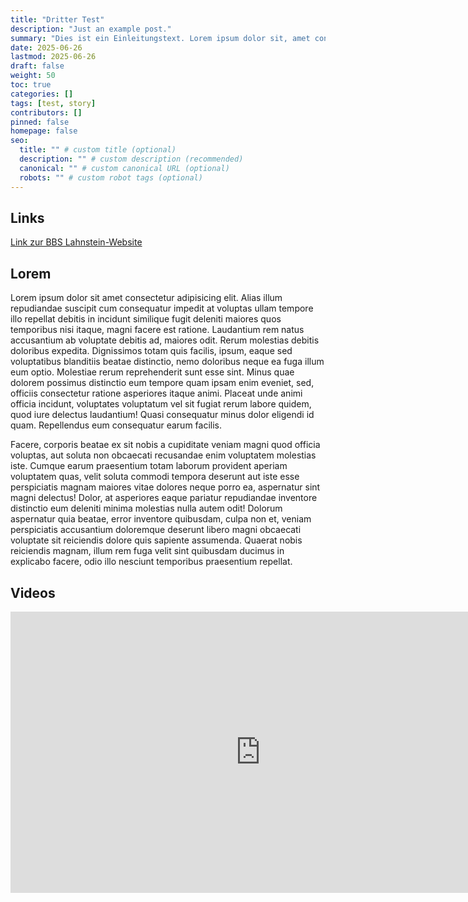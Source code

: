 ```yaml
---
title: "Dritter Test"
description: "Just an example post."
summary: "Dies ist ein Einleitungstext. Lorem ipsum dolor sit, amet consectetur adipisicing elit. Id aperiam animi eaque! Vero beatae aperiam, architecto praesentium amet, nemo fuga dolorem recusandae obcaecati inventore aspernatur quis dolor explicabo, earum sequi? Voluptatum nihil dolor, asperiores ullam ipsa suscipit minima iusto libero quaerat laudantium aut rerum nulla molestiae! Aut accusantium, perspiciatis quo, quia recusandae, soluta a laudantium sunt nulla laboriosam reiciendis tempora."
date: 2025-06-26
lastmod: 2025-06-26
draft: false
weight: 50
toc: true
categories: []
tags: [test, story]
contributors: []
pinned: false
homepage: false
seo:
  title: "" # custom title (optional)
  description: "" # custom description (recommended)
  canonical: "" # custom canonical URL (optional)
  robots: "" # custom robot tags (optional)
---
```


## Links

[Link zur BBS Lahnstein-Website](https://bbs-lahnstein.de)

## Lorem

Lorem ipsum dolor sit amet consectetur adipisicing elit. Alias illum repudiandae suscipit cum consequatur impedit at voluptas ullam tempore illo repellat debitis in incidunt similique fugit deleniti maiores quos temporibus nisi itaque, magni facere est ratione. Laudantium rem natus accusantium ab voluptate debitis ad, maiores odit. Rerum molestias debitis doloribus expedita. Dignissimos totam quis facilis, ipsum, eaque sed voluptatibus blanditiis beatae distinctio, nemo doloribus neque ea fuga illum eum optio. Molestiae rerum reprehenderit sunt esse sint. Minus quae dolorem possimus distinctio eum tempore quam ipsam enim eveniet, sed, officiis consectetur ratione asperiores itaque animi. Placeat unde animi officia incidunt, voluptates voluptatum vel sit fugiat rerum labore quidem, quod iure delectus laudantium! Quasi consequatur minus dolor eligendi id quam. Repellendus eum consequatur earum facilis.

Facere, corporis beatae ex sit nobis a cupiditate veniam magni quod officia voluptas, aut soluta non obcaecati recusandae enim voluptatem molestias iste. Cumque earum praesentium totam laborum provident aperiam voluptatem quas, velit soluta commodi tempora deserunt aut iste esse perspiciatis magnam maiores vitae dolores neque porro ea, aspernatur sint magni delectus! Dolor, at asperiores eaque pariatur repudiandae inventore distinctio eum deleniti minima molestias nulla autem odit! Dolorum aspernatur quia beatae, error inventore quibusdam, culpa non et, veniam perspiciatis accusantium doloremque deserunt libero magni obcaecati voluptate sit reiciendis dolore quis sapiente assumenda. Quaerat nobis reiciendis magnam, illum rem fuga velit sint quibusdam ducimus in explicabo facere, odio illo nesciunt temporibus praesentium repellat.

## Videos

<!-- [![IMAGE ALT TEXT HERE](https://img.youtube.com/vi/6MAzUT1YhWE/0.jpg)](https://youtu.be/6MAzUT1YhWE?si=LLOdcIgy6FyLLRG1) -->

<iframe width="800" height="450" src="https://www.youtube.com/embed/6MAzUT1YhWE?si=CyPKf2shoA8U7gTw" title="YouTube video player" frameborder="0" allow="accelerometer; autoplay; clipboard-write; encrypted-media; gyroscope; picture-in-picture; web-share" referrerpolicy="strict-origin-when-cross-origin" allowfullscreen></iframe>
